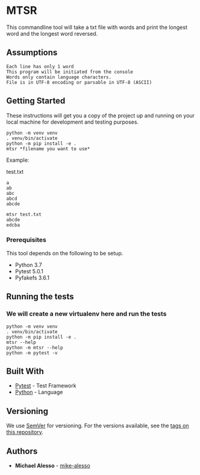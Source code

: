 # MTSR

This commandline tool will take a txt file with words and print the longest word and the longest word reversed.

## Assumptions

    Each line has only 1 word
    This program will be initiated from the console
    Words only contain language characters.
    File is in UTF-8 encoding or parsable in UTF-8 (ASCII)

## Getting Started

These instructions will get you a copy of the project up and running on your local machine for development and testing purposes.
```
python -m venv venv
. venv/bin/activate
python -m pip install -e .
mtsr *filename you want to use*
```

Example:

test.txt
```
a
ab
abc
abcd
abcde
```

```
mtsr test.txt
abcde
edcba
```

### Prerequisites

This tool depends on the following to be setup.

- Python 3.7
- Pytest 5.0.1
- Pyfakefs 3.6.1

## Running the tests

### We will create a new virtualenv here and run the tests
```
python -m venv venv
. venv/bin/activate
python -m pip install -e .
mtsr --help
python -m mtsr --help
python -m pytest -v
```

## Built With

* [Pytest](https://docs.pytest.org/en/latest/) - Test Framework
* [Python](https://python.org/) - Language

## Versioning

We use [SemVer](http://semver.org/) for versioning. For the versions available, see the [tags on this repository](https://github.com/your/project/tags). 

## Authors

* **Michael Alesso** - [mike-alesso](https://github.com/mike-alesso)
